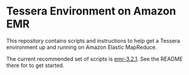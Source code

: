 # Tessera Environment on Amazon EMR #

This repository contains scripts and instructions to help get a Tessera environment up and running on Amazon Elastic MapReduce.  

The current recommended set of scripts is [emr-3.2.1](https://github.com/tesseradata/install-emr/tree/master/emr-3.2.1).  See the README there for to get started.

